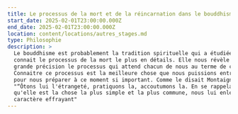 ```yaml
---
title: Le processus de la mort et de la réincarnation dans le bouddhisme tibétain
start_date: 2025-02-01T23:00:00.000Z
end_date: 2025-02-01T23:00:00.000Z
location: content/locations/autres_stages.md
type: Philosophie
description: >
  Le bouddhisme est probablement la tradition spirituelle qui a étudiée et
  connait le processus de la mort le plus en détails. Elle nous révèle avec une
  grande précision le processus qui attend chacun de nous au terme de cette vie.
  Connaitre ce processus est la meilleure chose que nous puissions entreprendre
  pour nous préparer à ce moment si important. Comme le disait Montaigne:
  "“Ôtons lui l'étrangeté, pratiquons la, accoutumons la. En se rappelant
  qu'elle est la chose la plus simple et la plus commune, nous lui enlevons son
  caractère effrayant"
---
```


